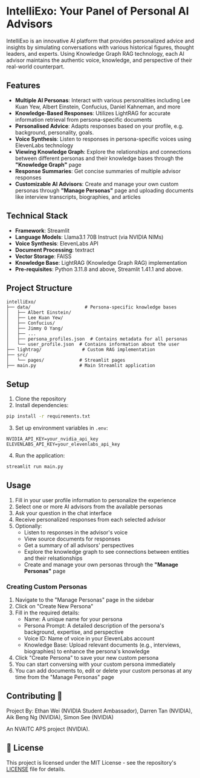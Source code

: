 # IntelliExo: Your Panel of Personal AI Advisors 

IntelliExo is an innovative AI platform that provides personalized advice and insights by simulating conversations with various historical figures, thought leaders, and experts. Using Knowledge Graph RAG technology, each AI advisor maintains the authentic voice, knowledge, and perspective of their real-world counterpart.

## Features

- **Multiple AI Personas**: Interact with various personalities including Lee Kuan Yew, Albert Einstein, Confucius, Daniel Kahneman, and more
- **Knowledge-Based Responses**: Utilizes LightRAG for accurate information retrieval from persona-specific documents
- **Personalised Advice**: Adapts responses based on your profile, e.g. background, personality, goals.
- **Voice Synthesis**: Listen to responses in persona-specific voices using ElevenLabs technology
- **Viewing Knowledge Graph**: Explore the relationships and connections between different personas and their knowledge bases through the **"Knowledge Graph"** page
- **Response Summaries**: Get concise summaries of multiple advisor responses
- **Customizable AI Advisors**: Create and manage your own custom personas through **"Manage Personas"** page and uploading documents like interview transcripts, biographies, and articles


## Technical Stack 

- **Framework**: Streamlit
- **Language Models**: Llama3.1 70B Instruct (via NVIDIA NIMs)
- **Voice Synthesis**: ElevenLabs API
- **Document Processing**: textract
- **Vector Storage**: FAISS
- **Knowledge Base**: LightRAG (Knowledge Graph RAG) implementation
- **Pre-requisites**: Python 3.11.8 and above, Streamlit 1.41.1 and above.

## Project Structure

```
intelliExo/
├── data/                    # Persona-specific knowledge bases
│   ├── Albert Einstein/
│   ├── Lee Kuan Yew/
│   ├── Confucius/
│   ├── Jimmy O Yang/
│   ├── ...
│   ├── persona_profiles.json  # Contains metadata for all personas
│   └── user_profile.json  # Contains information about the user
├── lightrag/               # Custom RAG implementation
├── src/
│   └── pages/             # Streamlit pages
├── main.py                # Main Streamlit application
```

## Setup

1. Clone the repository
2. Install dependencies:
```bash
pip install -r requirements.txt
```

3. Set up environment variables in `.env`:
```
NVIDIA_API_KEY=your_nvidia_api_key
ELEVENLABS_API_KEY=your_elevenlabs_api_key
```

4. Run the application:
```bash
streamlit run main.py
```

## Usage

1. Fill in your user profile information to personalize the experience
1. Select one or more AI advisors from the available personas
1. Ask your question in the chat interface
1. Receive personalized responses from each selected advisor
1. Optionally:
   - Listen to responses in the advisor's voice
   - View source documents for responses
   - Get a summary of all advisors' perspectives
   - Explore the knowledge graph to see connections between entities and their relsationships
   - Create and manage your own personas through the **"Manage Personas"** page

### Creating Custom Personas

1. Navigate to the "Manage Personas" page in the sidebar
1. Click on "Create New Persona"
1. Fill in the required details:
   - Name: A unique name for your persona
   - Persona Prompt: A detailed description of the persona's background, expertise, and perspective
   - Voice ID: Name of voice in your ElevenLabs account
   - Knowledge Base: Upload relevant documents (e.g., interviews, biographies) to enhance the persona's knowledge
1. Click "Create Persona" to save your new custom persona
1. You can start conversing with your custom persona immediately
1. You can add documents to, edit or delete your custom personas at any time from the "Manage Personas" page

## Contributing 🤝
Project By:
Ethan Wei (NVIDIA Student Ambassador), Darren Tan (NVIDIA), Aik Beng Ng (NVIDIA), Simon See (NVIDIA)

An NVAITC APS project (NVIDIA).

## 📄 License

This project is licensed under the MIT License - see the repository's [LICENSE](../../LICENSE) file for details.

